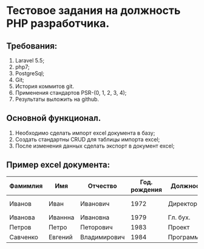 # Тестовое задания на должность PHP разработчика.

## Требования:
1. Laravel 5.5;
2. php7;
3. PostgreSql;
4. Git;
5. История коммитов git.
6. Применения стандартов PSR-(0, 1, 2, 3, 4);
7. Результаты выложить на github.

## Основной функционал.
1. Необходимо сделать импорт excel документа в базу;
2. Создать стандартны CRUD для таблицы импорта excel;
3. После изменения данных сделать экспорт в документ excel;

## Пример excel документа:
Фамимлия | Имя | Отчество | Год. рождения | Должность | Зп в год.
--- | --- | --- | --- | --- | ---
Иванов | Иван | Иванович | 1972 | Директор | 300000 грн.
Иванова | Иваннна | Ивановна | 1979 | Гл. бух. | 100000грн.
Петров | Петро | Петорович | 1983 | Проект | Менеджер. | 200000грн.
Савченко | Евгений | Владимирович | 1984 | Программист | 180000грн
